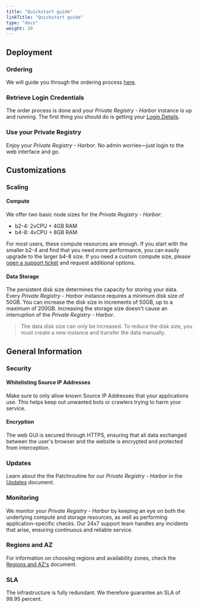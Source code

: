 ```yaml
---
title: "Quickstart guide"
linkTitle: "Quickstart guide"
type: "docs"
weight: 30
---
```


## Deployment

### Ordering

We will guide you through the ordering process [here](../../tutorials/ordering/).

### Retrieve Login Credentials

The order process is done and your *Private Registry - Harbor* instance is up and running. The first thing you should do is getting your [Login Details](../../tutorials/retrieve_login_credentials/).

### Use your Private Registry

Enjoy your *Private Registry - Harbor*. No admin worries—just login to the web interface and go.

## Customizations

### Scaling

#### Compute

We offer two basic node sizes for the *Private Registry - Harbor*:

- b2-4: 2vCPU + 4GB RAM
- b4-8: 4vCPU + 8GB RAM

For most users, these compute resources are enough. If you start with the smaller b2-4 and find that you need more performance, you can easily upgrade to the larger b4-8 size. If you need a custom compute size, please [open a support ticket](https://customerservice.plusserver.com/support/ticket-create) and request additional options.

#### Data Storage

The persistent disk size determines the capacity for storing your data. Every *Private Registry - Harbor* instance requires a minimum disk size of 50GB. You can increase the disk size in increments of 50GB, up to a maximum of 200GB. Increasing the storage size doesn't cause an interruption of the *Private Registry - Harbor*.

>The data disk size can only be increased. To reduce the disk size, you must create a new instance and transfer the data manually.

## General Information

### Security

#### Whitelisting Source IP Addresses

Make sure to only allow known Source IP Addresses that your applications use. This helps keep out unwanted bots or crawlers trying to harm your service.

#### Encryption

The web GUI is secured through HTTPS, ensuring that all data exchanged between the user's browser and the website is encrypted and protected from interception.

### Updates

Learn about the the Patchroutine for our *Private Registry - Harbor* in the [Updates](../../documentation/update/) document.

### Monitoring

We monitor your *Private Registry - Harbor* by keeping an eye on both the underlying compute and storage resources, as well as performing application-specific checks. Our 24x7 support team handles any incidents that arise, ensuring continuous and reliable service.

### Regions and AZ

For information on choosing regions and availability zones, check the [Regions and AZ's](../../../general/plusserver-region-az/) document.

### SLA

The infrastructure is fully redundant. We therefore guarantee an SLA of 99.95 percent.
